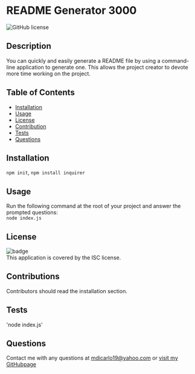 
  # README Generator 3000
  ![GitHub license](https://img.shields.io/badge/license-ISC-blue.svg)

  ## Description
  You can quickly and easily generate a README file by using a command-line application to generate one. This allows the project creator to devote more time working on the project.

  ## Table of Contents
  * [Installation](#installation)
  * [Usage](#usage)
  * [License](#license)
  * [Contribution](#contribution)
  * [Tests](#test)
  * [Questions](#questions)

  ## Installation
  `npm init`, `npm install inquirer`

  ## Usage
  Run the following command at the root of your project and answer the prompted questions: <br /> `node index.js`

  ## License
  ![badge](https://img.shields.io/badge/license-ISC-brightgreen)
  <br />
  This application is covered by the ISC license.
  
  ## Contributions
  Contributors should read the installation section.

  ## Tests
  'node index.js'

  ## Questions
  Contact me with any questions at mdicarlo19@yahoo.com or [visit my GitHubpage](https://github.com/marikadicarlo)
